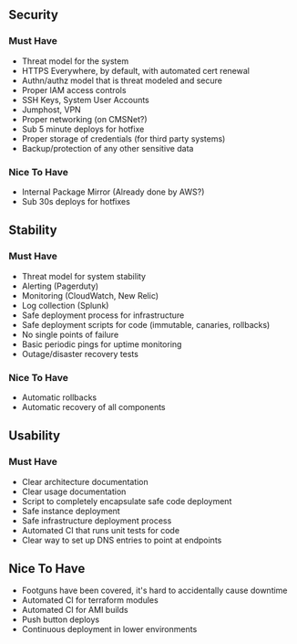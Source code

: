 ## Security
### Must Have
* Threat model for the system	
* HTTPS Everywhere, by default, with automated cert renewal	
* Authn/authz model that is threat modeled and secure	
* Proper IAM access controls	
* SSH Keys, System User Accounts
* Jumphost, VPN	
* Proper networking (on CMSNet?)	
* Sub 5 minute deploys for hotfixe
* Proper storage of credentials (for third party systems) 	
* Backup/protection of any other sensitive data	

### Nice To Have
* Internal Package Mirror (Already done by AWS?)	
* Sub 30s deploys for hotfixes	


## Stability
### Must Have
* Threat model for system stability	
* Alerting (Pagerduty) 	
* Monitoring (CloudWatch, New Relic) 	
* Log collection (Splunk) 	
* Safe deployment process for infrastructure	
* Safe deployment scripts for code (immutable, canaries, rollbacks)	
* No single points of failure	
* Basic periodic pings for uptime monitoring	
* Outage/disaster recovery tests	

### Nice To Have
* Automatic rollbacks	
* Automatic recovery of all components	

## Usability
### Must Have
* Clear architecture documentation	
* Clear usage documentation	
* Script to completely encapsulate safe code deployment 	
* Safe instance deployment	
* Safe infrastructure deployment process	
* Automated CI that runs unit tests for code	
* Clear way to set up DNS entries to point at endpoints	

## Nice To Have
* Footguns have been covered, it's hard to accidentally cause downtime
* Automated CI for terraform modules
* Automated CI for AMI builds
* Push button deploys
* Continuous deployment in lower environments